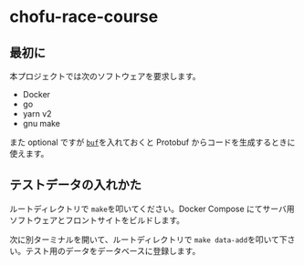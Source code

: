 # chofu-race-course

## 最初に

本プロジェクトでは次のソフトウェアを要求します。

- Docker
- go
- yarn v2
- gnu make

また optional ですが [`buf`](https://buf.build/)を入れておくと Protobuf からコードを生成するときに使えます。

## テストデータの入れかた

ルートディレクトリで `make`を叩いてください。Docker Compose にてサーバ用ソフトウェアとフロントサイトをビルドします。

次に別ターミナルを開いて、ルートディレクトリで `make data-add`を叩いて下さい。テスト用のデータをデータベースに登録します。

